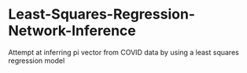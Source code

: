 # Least-Squares-Regression-Network-Inference
Attempt at inferring pi vector from COVID data by using a least squares regression model
